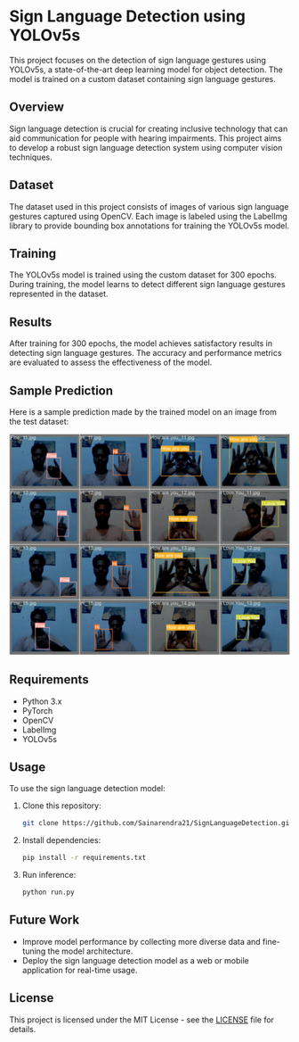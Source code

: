 # Sign Language Detection using YOLOv5s

This project focuses on the detection of sign language gestures using YOLOv5s, a state-of-the-art deep learning model for object detection. The model is trained on a custom dataset containing sign language gestures.

## Overview

Sign language detection is crucial for creating inclusive technology that can aid communication for people with hearing impairments. This project aims to develop a robust sign language detection system using computer vision techniques.

## Dataset

The dataset used in this project consists of images of various sign language gestures captured using OpenCV. Each image is labeled using the LabelImg library to provide bounding box annotations for training the YOLOv5s model.

## Training

The YOLOv5s model is trained using the custom dataset for 300 epochs. During training, the model learns to detect different sign language gestures represented in the dataset.

## Results

After training for 300 epochs, the model achieves satisfactory results in detecting sign language gestures. The accuracy and performance metrics are evaluated to assess the effectiveness of the model.

## Sample Prediction

Here is a sample prediction made by the trained model on an image from the test dataset:

![Sample Prediction](runs/train/yolov5s_results/val_batch1_labels.jpg)


## Requirements

- Python 3.x
- PyTorch
- OpenCV
- LabelImg
- YOLOv5s

## Usage

To use the sign language detection model:

1. Clone this repository:
    ```bash
    git clone https://github.com/Sainarendra21/SignLanguageDetection.git
    ```

2. Install dependencies:
    ```bash
    pip install -r requirements.txt
    ```

3. Run inference:
    ```bash
    python run.py
    ```

## Future Work

- Improve model performance by collecting more diverse data and fine-tuning the model architecture.
- Deploy the sign language detection model as a web or mobile application for real-time usage.


## License

This project is licensed under the MIT License - see the [LICENSE](LICENSE) file for details.


